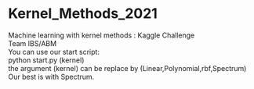 # Kernel_Methods_2021
Machine learning with kernel methods : Kaggle Challenge <br />
Team IBS/ABM <br />
You can use our start script: <br />
python start.py (kernel) <br />
the argument (kernel) can be replace by (Linear,Polynomial,rbf,Spectrum) <br />
Our best is with Spectrum. <br />
 
